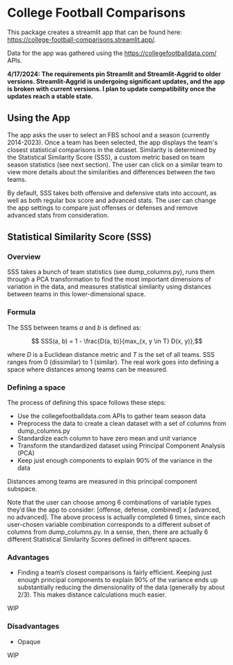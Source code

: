 # College Football Comparisons

This package creates a streamlit app that can be found here: https://college-football-comparisons.streamlit.app/.

Data for the app was gathered using the https://collegefootballdata.com/ APIs.

**4/17/2024: The requirements pin Streamlit and Streamlit-Aggrid to older versions. Streamlit-Aggrid is undergoing significant updates, and the app is broken with current versions. I plan to update compatibility once the updates reach a stable state.**

## Using the App

The app asks the user to select an FBS school and a season (currently 2014-2023). Once a team has been selected, the app displays the team's closest statistical comparisons in the dataset. Similarity is determined by the Statistical Similarity Score (SSS), a custom metric based on team season statistics (see next section). The user can click on a similar team to view more details about the similarities and differences between the two teams.

By default, SSS takes both offensive and defensive stats into account, as well as both regular box score and advanced stats. The user can change the app settings to compare just offenses or defenses and remove advanced stats from consideration.

## Statistical Similarity Score (SSS)

### Overview

SSS takes a bunch of team statistics (see dump_columns.py), runs them through a PCA transformation to find the most important dimensions of variation in the data, and measures statistical similarity using distances between teams in this lower-dimensional space.

### Formula

The SSS between teams $a$ and $b$ is defined as:

$$ SSS(a, b) = 1 - \frac{D(a, b)}{max_{x, y \in T} D(x, y)},$$

where $D$ is a Euclidean distance metric and $T$ is the set of all teams. SSS ranges from 0 (dissimilar) to 1 (similar). The real work goes into defining a space where distances among teams can be measured.

### Defining a space

The process of defining this space follows these steps:

 * Use the collegefootballdata.com APIs to gather team season data
 * Preprocess the data to create a clean dataset with a set of columns from dump_columns.py
 * Standardize each column to have zero mean and unit variance
 * Transform the standardized dataset using Principal Component Analysis (PCA)
 * Keep just enough components to explain 90% of the variance in the data

Distances among teams are measured in this principal component subspace.

Note that the user can choose among 6 combinations of variable types they’d like the app to consider: [offense, defense, combined] x [advanced, no advanced]. The above process is actually completed 6 times, since each user-chosen variable combination corresponds to a different subset of columns from dump_columns.py. In a sense, then, there are actually 6 different Statistical Similarity Scores defined in different spaces.

### Advantages

 * Finding a team’s closest comparisons is fairly efficient. Keeping just enough principal components to explain 90% of the variance ends up substantially reducing the dimensionality of the data (generally by about 2/3). This makes distance calculations much easier.

WIP

### Disadvantages

 * Opaque
   
WIP
